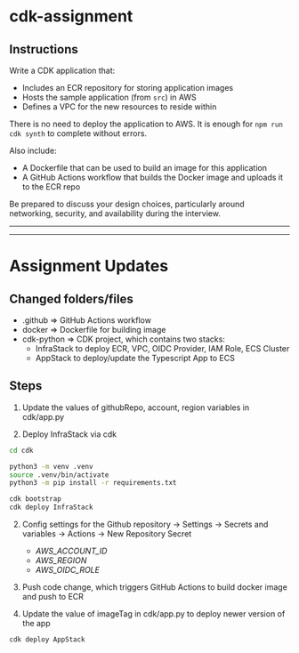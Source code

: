 # cdk-assignment

## Instructions

Write a CDK application that:

- Includes an ECR repository for storing application images
- Hosts the sample application (from `src`) in AWS
- Defines a VPC for the new resources to reside within

There is no need to deploy the application to AWS. It is enough for `npm run cdk synth` to complete without errors.

Also include:

- A Dockerfile that can be used to build an image for this application
- A GitHub Actions workflow that builds the Docker image and uploads it to the ECR repo

Be prepared to discuss your design choices, particularly around networking, security, and availability during the interview.

----
----
# Assignment Updates

## Changed folders/files
 - .github => GitHub Actions workflow
 - docker => Dockerfile for building image
 - cdk-python => CDK project, which contains two stacks:
    * InfraStack to deploy ECR, VPC, OIDC Provider, IAM Role, ECS Cluster
    * AppStack to deploy/update the Typescript App to ECS

## Steps

1. Update the values of githubRepo, account, region variables in cdk/app.py

2. Deploy InfraStack via cdk
```bash
cd cdk

python3 -m venv .venv
source .venv/bin/activate
python3 -m pip install -r requirements.txt

cdk bootstrap
cdk deploy InfraStack
```

2. Config settings for the Github repository -> Settings -> Secrets and variables -> Actions -> New Repository Secret
    - *AWS_ACCOUNT_ID*
    - *AWS_REGION*
    - *AWS_OIDC_ROLE*

3. Push code change, which triggers GitHub Actions to build docker image and push to ECR

4. Update the value of imageTag in cdk/app.py to deploy newer version of the app
```bash
cdk deploy AppStack
```

